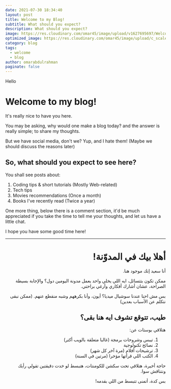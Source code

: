 ```yaml
---
date: 2021-07-30 18:34:40
layout: post
title: Welcome to my Blog!
subtitle: What should you expect?
description: What should you expect?
image: https://res.cloudinary.com/omar45/image/upload/v1627695697/Welcome.png
optimized_image: https://res.cloudinary.com/omar45/image/upload/c_scale,w_380/v1627695697/Welcome.png
category: blog
tags:
  - welcome
  - blog
author: omarabdulrahman
paginate: false
---
```


Hello

# Welcome to my blog!

It's really nice to have you here.

You may be asking, why would one make a blog today? and the answer is really simple; to share my thoughts.

But we have social media, don't we? Yup, and I hate them! (Maybe we should discuss the reasons later)

## So, what should you expect to see here?

You shall see posts about:

1. Coding tips & short tutorials (Mostly Web-related)
2. Tech tips
3. Movies recommendations (Once a month)
4. Books I've recently read (Twice a year)

One more thing, below there is a comment section, it'd be much appreciated if you take the time to tell me your thoughts, and let us have a little chat.

I hope you have some good time here!

---

<div dir='rtl'>

# أهلا بيك في المدوّنة!

أنا سعيد إنك موجود هنا.

ممكن تكون بتتسائل، ايه اللي يخلي واحد يعمل مدونة اليومين دول؟ والإجابة بسيطة الصراحة، عشان أشارك أفكاري وأرغي براحتي.

بس مش احنا عندنا سوشيال ميديا؟ أيون، وأنا بكرههم وشبه منقطع عنهم. (ممكن نبقى نتكلم عن الأسباب بعدين)

## طيب، تتوقع تشوف ايه هنا بقى؟

هتلاقي بوستات عن:

1. تيبس وشروحات برمجة (غالبا متعلقة بالويب أكتر)
2. نصائح تكنولوجية
3. ترشيحات أفلام (مرة آخر كل شهر)
4. الكتب اللي قرأتها مؤخرا (مرتين في السنة)

حاجة أخيرة، هتلاقي تحت سكشن للكومنتات، هتبسط لو خدت دقيقتين تقولي رأيك ونتناقش سوا.

بس كدة، أتمنى تتبسط من اللي بقدمه!

</div>
